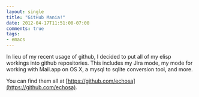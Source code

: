 ```yaml
---
layout: single
title: "GitHub Mania!"
date: 2012-04-17T11:51:00-07:00
comments: true
tags:
- emacs
---
```

In lieu of my recent usage of github, I decided to put all of my elisp workings into github repositories. This includes my Jira mode, my mode for working with Mail.app on OS X, a mysql to sqlite conversion tool, and more.

You can find them all at [https://github.com/echosa](https://github.com/echosa).
